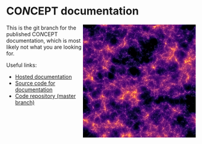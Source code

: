 CO*N*CEPT documentation
=======================
<img align="right" height="300" src="/_static/render2D.png"/>

This is the git branch for the published CO*N*CEPT documentation,
which is most likely not what you are looking for.

Useful links:

* [Hosted documentation][documentation_hosted]
* [Source code for documentation][documentation_source]
* [Code repository (master branch)][master_branch]

[documentation_hosted]: https://jmd-dk.github.io/concept/
[documentation_source]: https://github.com/jmd-dk/concept/tree/master/concept/docs/
[master_branch]: https://github.com/jmd-dk/concept/

